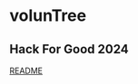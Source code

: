 # volunTree
## Hack For Good 2024
[README](https://docs.google.com/document/d/1x7nvxgDsCs0mQ26rSxJb-u0o2j588rWDOQQsu9yVr5I/edit?usp=sharing)
